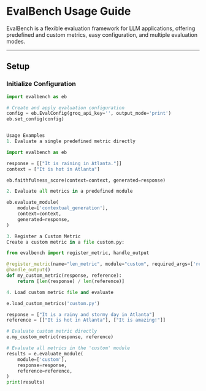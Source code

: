 # EvalBench Usage Guide

EvalBench is a flexible evaluation framework for LLM applications, offering predefined and custom metrics, easy configuration, and multiple evaluation modes.

---

## Setup

### Initialize Configuration

```python
import evalbench as eb

# Create and apply evaluation configuration
config = eb.EvalConfig(groq_api_key='', output_mode='print')
eb.set_config(config)


Usage Examples
1. Evaluate a single predefined metric directly

import evalbench as eb

response = [["It is raining in Atlanta."]]
context = ["It is hot in Atlanta"]

eb.faithfulness_score(context=context, generated=response)

2. Evaluate all metrics in a predefined module

eb.evaluate_module(
    module=['contextual_generation'],
    context=context,
    generated=response,
)

3. Register a Custom Metric
Create a custom metric in a file custom.py:

from evalbench import register_metric, handle_output

@register_metric(name="len_metric", module="custom", required_args=['response', 'reference'])
@handle_output()
def my_custom_metric(response, reference):
    return [len(response) / len(reference)]

4. Load custom metric file and evaluate

e.load_custom_metrics('custom.py')

response = ["It is a rainy and stormy day in Atlanta"]
reference = [["It is hot in Atlanta"], ["It is amazing!"]]

# Evaluate custom metric directly
e.my_custom_metric(response, reference)

# Evaluate all metrics in the 'custom' module
results = e.evaluate_module(
    module=['custom'],
    response=response,
    reference=reference,
)
print(results)


